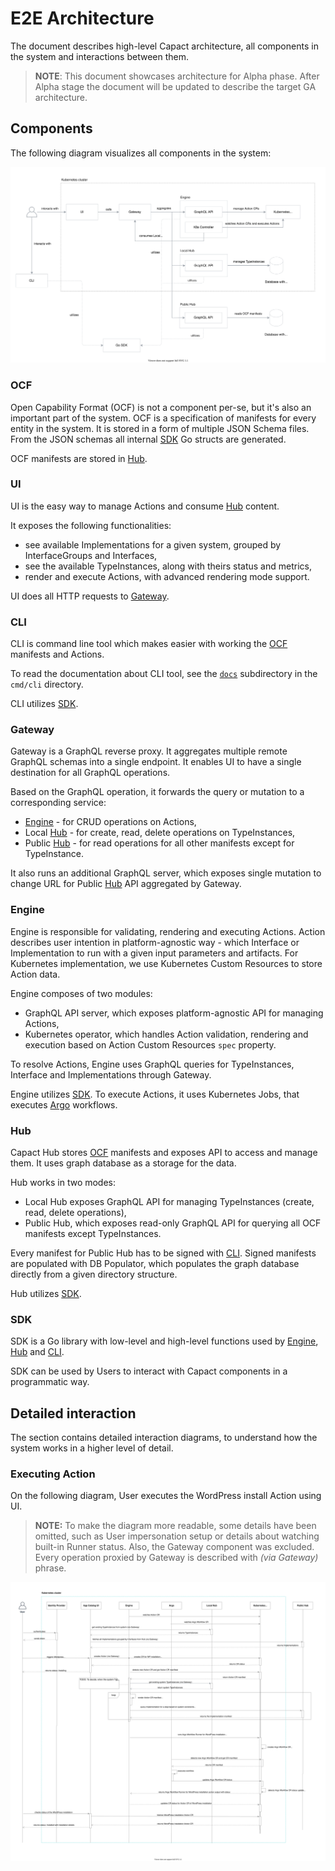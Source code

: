 # E2E Architecture

The document describes high-level Capact architecture, all components in the system and interactions between them.

> **NOTE**: This document showcases architecture for Alpha phase. After Alpha stage the document will be updated to describe the target GA architecture. 

## Components

The following diagram visualizes all components in the system:

![Components](assets/components.svg)

### OCF

Open Capability Format (OCF) is not a component per-se, but it's also an important part of the system. OCF is a specification of manifests for every entity in the system.
It is stored in a form of multiple JSON Schema files. From the JSON schemas all internal [SDK](#sdk) Go structs are generated.

OCF manifests are stored in [Hub](#hub).

### UI

UI is the easy way to manage Actions and consume [Hub](#hub) content.

It exposes the following functionalities:
- see available Implementations for a given system, grouped by InterfaceGroups and Interfaces,
- see the available TypeInstances, along with theirs status and metrics,
- render and execute Actions, with advanced rendering mode support.

UI does all HTTP requests to [Gateway](#gateway).

### CLI

CLI is command line tool which makes easier with working the [OCF](#ocf) manifests and Actions.

To read the documentation about CLI tool, see the [`docs`](https://github.com/capactio/capact/tree/main/cmd/cli/docs) subdirectory in the `cmd/cli` directory.

CLI utilizes [SDK](#sdk).

### Gateway

Gateway is a GraphQL reverse proxy. It aggregates multiple remote GraphQL schemas into a single endpoint. It enables UI to have a single destination for all GraphQL operations.

Based on the GraphQL operation, it forwards the query or mutation to a corresponding service:
- [Engine](#engine) - for CRUD operations on Actions,
- Local [Hub](#hub) - for create, read, delete operations on TypeInstances,
- Public [Hub](#hub) - for read operations for all other manifests except for TypeInstance.

It also runs an additional GraphQL server, which exposes single mutation to change URL for Public [Hub](#hub) API aggregated by Gateway.

### Engine

Engine is responsible for validating, rendering and executing Actions. Action describes user intention in platform-agnostic way - which Interface or Implementation to run with a given input parameters and artifacts. For Kubernetes implementation, we use Kubernetes Custom Resources to store Action data.

Engine composes of two modules:
- GraphQL API server, which exposes platform-agnostic API for managing Actions,
- Kubernetes operator, which handles Action validation, rendering and execution based on Action Custom Resources `spec` property.

To resolve Actions, Engine uses GraphQL queries for TypeInstances, Interface and Implementations through Gateway.

Engine utilizes [SDK](#sdk). To execute Actions, it uses Kubernetes Jobs, that executes [Argo](https://github.com/argoproj/argo) workflows.

### Hub

Capact Hub stores [OCF](#ocf) manifests and exposes API to access and manage them. It uses graph database as a storage for the data.

Hub works in two modes:
- Local Hub exposes GraphQL API for managing TypeInstances (create, read, delete operations),
- Public Hub, which exposes read-only GraphQL API for querying all OCF manifests except TypeInstances.

Every manifest for Public Hub has to be signed with [CLI](#cli). Signed manifests are populated with DB Populator, which populates the graph database directly from a given directory structure.

Hub utilizes [SDK](#sdk).

### SDK

SDK is a Go library with low-level and high-level functions used by [Engine](#engine), [Hub](#hub) and [CLI](#cli).

SDK can be used by Users to interact with Capact components in a programmatic way.

## Detailed interaction

The section contains detailed interaction diagrams, to understand how the system works in a higher level of detail.

### Executing Action

On the following diagram, User executes the WordPress install Action using UI.

> **NOTE:** To make the diagram more readable, some details have been omitted, such as User impersonation setup or details about watching built-in Runner status. Also, the Gateway component was excluded. Every operation proxied by Gateway is described with _(via Gateway)_ phrase.

![Sequence diagram for WordPress install Action](assets/action-sequence-diagram.svg)
